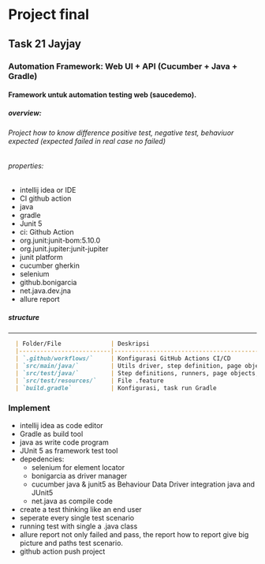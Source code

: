 
# Project final
## Task 21 Jayjay


### Automation Framework: Web UI + API (Cucumber + Java + Gradle)
#### Framework untuk automation testing web (saucedemo).

##### overview:
###### Project how to know difference positive test, negative test, behaviuor expected (expected failed in real case no failed)

###### properties:
- intellij idea or IDE
- CI github action
- java
- gradle
- Junit 5
- ci: Github Action
- org.junit:junit-bom:5.10.0
- org.junit.jupiter:junit-jupiter
- junit platform
- cucumber gherkin
- selenium
- github.bonigarcia
- net.java.dev.jna
- allure report 


##### structure
---
 ```markdown
   | Folder/File              | Deskripsi                                      |
   |--------------------------|------------------------------------------------|
   | `.github/workflows/`     | Konfigurasi GitHub Actions CI/CD               |
   | `src/main/java/`         | Utils driver, step definition, page object     |
   | `src/test/java/`         | Step definitions, runners, page objects, tests |
   | `src/test/resources/`    | File .feature                                  |
   | `build.gradle`           | Konfigurasi, task run Gradle                   |
```

### Implement
- intellij idea as code editor
- Gradle as build tool
- java as write code program
- JUnit 5 as framework test tool
- depedencies:
  * selenium for element locator
  * bonigarcia as driver manager
  * cucumber java & junit5 as Behaviour Data Driver integration java and JUnit5
  * net.java as compile code
- create a test thinking like an end user
- seperate every single test scenario
- running test with single a .java class
- allure report not only failed and pass, the report how to report give big picture and paths test scenario.
- github action push project

